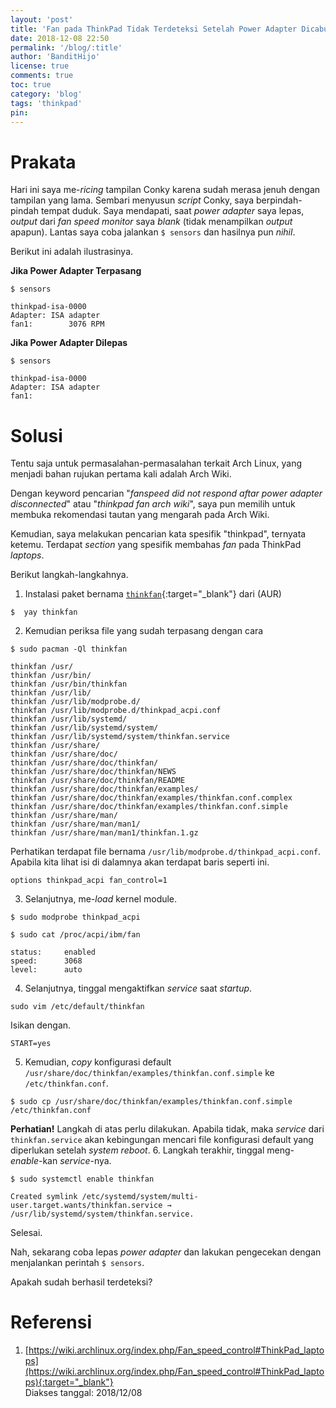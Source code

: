 ```yaml
---
layout: 'post'
title: 'Fan pada ThinkPad Tidak Terdeteksi Setelah Power Adapter Dicabut'
date: 2018-12-08 22:50
permalink: '/blog/:title'
author: 'BanditHijo'
license: true
comments: true
toc: true
category: 'blog'
tags: 'thinkpad'
pin:
---
```


<!-- BANNER OF THE POST -->
<!-- <img class="post&#45;body&#45;img" src="" alt="banner"> -->

# Prakata

Hari ini saya me-*ricing* tampilan Conky karena sudah merasa jenuh dengan tampilan yang lama. Sembari menyusun _script_ Conky, saya berpindah-pindah tempat duduk. Saya mendapati, saat _power adapter_ saya lepas, _output_ dari _fan speed monitor_ saya _blank_ (tidak menampilkan _output_ apapun). Lantas saya coba jalankan `$ sensors` dan hasilnya pun _nihil_.

Berikut ini adalah ilustrasinya.

**Jika Power Adapter Terpasang**

```
$ sensors
```
```
thinkpad-isa-0000
Adapter: ISA adapter
fan1:        3076 RPM
```

**Jika Power Adapter Dilepas**
```
$ sensors
```
```
thinkpad-isa-0000
Adapter: ISA adapter
fan1:
```

# Solusi

Tentu saja untuk permasalahan-permasalahan terkait Arch Linux, yang menjadi bahan rujukan pertama kali adalah Arch Wiki.

Dengan keyword pencarian "_fanspeed did not respond aftar power adapter disconnected_" atau "_thinkpad fan arch wiki_", saya pun memilih untuk membuka rekomendasi tautan yang mengarah pada Arch Wiki.

Kemudian, saya melakukan pencarian kata spesifik "thinkpad", ternyata ketemu. Terdapat _section_ yang spesifik membahas _fan_ pada ThinkPad _laptops_.

Berikut langkah-langkahnya.

1. Instalasi paket bernama [`thinkfan`](https://aur.archlinux.org/packages/thinkfan/){:target="_blank"} dari (AUR)
```
$  yay thinkfan
```
2. Kemudian periksa file yang sudah terpasang dengan cara
```
$ sudo pacman -Ql thinkfan
```
```
thinkfan /usr/
thinkfan /usr/bin/
thinkfan /usr/bin/thinkfan
thinkfan /usr/lib/
thinkfan /usr/lib/modprobe.d/
thinkfan /usr/lib/modprobe.d/thinkpad_acpi.conf
thinkfan /usr/lib/systemd/
thinkfan /usr/lib/systemd/system/
thinkfan /usr/lib/systemd/system/thinkfan.service
thinkfan /usr/share/
thinkfan /usr/share/doc/
thinkfan /usr/share/doc/thinkfan/
thinkfan /usr/share/doc/thinkfan/NEWS
thinkfan /usr/share/doc/thinkfan/README
thinkfan /usr/share/doc/thinkfan/examples/
thinkfan /usr/share/doc/thinkfan/examples/thinkfan.conf.complex
thinkfan /usr/share/doc/thinkfan/examples/thinkfan.conf.simple
thinkfan /usr/share/man/
thinkfan /usr/share/man/man1/
thinkfan /usr/share/man/man1/thinkfan.1.gz
```
Perhatikan terdapat file bernama `/usr/lib/modprobe.d/thinkpad_acpi.conf`.
Apabila kita lihat isi di dalamnya akan terdapat baris seperti ini.
```
options thinkpad_acpi fan_control=1
```
3. Selanjutnya, me-*load* kernel module.
```
$ sudo modprobe thinkpad_acpi
```
```
$ sudo cat /proc/acpi/ibm/fan
```
```
status:		enabled
speed:		3068
level:		auto
```
4. Selanjutnya, tinggal mengaktifkan _service_ saat _startup_.
```
sudo vim /etc/default/thinkfan
```
Isikan dengan.
```
START=yes
```
5. Kemudian, _copy_ konfigurasi default `/usr/share/doc/thinkfan/examples/thinkfan.conf.simple` ke `/etc/thinkfan.conf`.
```
$ sudo cp /usr/share/doc/thinkfan/examples/thinkfan.conf.simple /etc/thinkfan.conf
```
**Perhatian!** Langkah di atas perlu dilakukan. Apabila tidak, maka _service_ dari `thinkfan.service` akan kebingungan mencari file konfigurasi default yang diperlukan setelah _system reboot_.
6. Langkah terakhir, tinggal meng-*enable*-kan *service*-nya.
```
$ sudo systemctl enable thinkfan
```
```
Created symlink /etc/systemd/system/multi-user.target.wants/thinkfan.service → /usr/lib/systemd/system/thinkfan.service.
```
Selesai.

Nah, sekarang coba lepas _power adapter_ dan lakukan pengecekan dengan menjalankan perintah `$ sensors`.

Apakah sudah berhasil terdeteksi?



# Referensi

1. [https://wiki.archlinux.org/index.php/Fan_speed_control#ThinkPad_laptops](https://wiki.archlinux.org/index.php/Fan_speed_control#ThinkPad_laptops){:target="_blank"}
<br>Diakses tanggal: 2018/12/08
